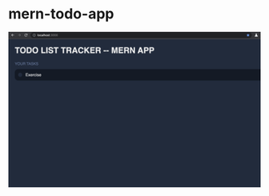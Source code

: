 # mern-todo-app

![My Image](https://github.com/zachmurn/mern-todo-app/blob/main/img/Screenshot%202023-01-04%20at%2010.23.14%20PM.png)

